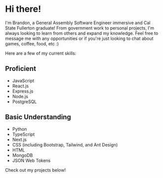 # Hi there!
I'm Brandon, a General Assembly Software Engineer immersive and Cal State Fullerton graduate! From government work to personal projects, I'm always looking to learn from others and expand my knowledge. Feel free to message me with any opportunities or if you're just looking to chat about games, coffee, food, etc :)

Here are a few of my current skills:

## Proficient
- JavaScript
- React.js
- Express.js
- Node.js
- PostgreSQL

## Basic Understanding
- Python
- TypeScript
- Next.js
- CSS (including Bootstrap, Tailwind, and Ant Design)
- HTML
- MongoDB
- JSON Web Tokens

Check out my projects below!
<!---
brandon-w1205/brandon-w1205 is a ✨ special ✨ repository because its `README.md` (this file) appears on your GitHub profile.
You can click the Preview link to take a look at your changes.
--->
